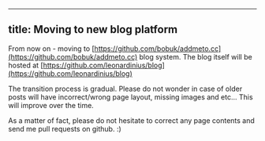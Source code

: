 ---
title: Moving to new blog platform
-----

From now on - moving to [https://github.com/bobuk/addmeto.cc](https://github.com/bobuk/addmeto.cc) blog system.
The blog itself will be hosted at [https://github.com/leonardinius/blog](https://github.com/leonardinius/blog)

The transition process is gradual. Please do not wonder in case of older posts will have incorrect/wrong page layout,
missing images and etc... This will improve over the time.

As a matter of fact, please do not hesitate to correct any page contents and send me pull requests on github. :)

